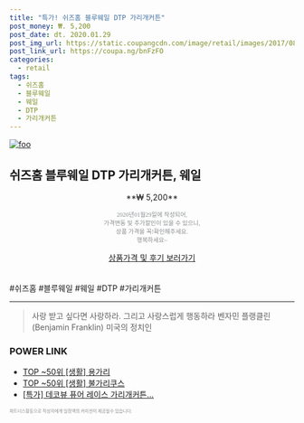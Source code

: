 ```yaml
--- 
title: "특가! 쉬즈홈 블루웨일 DTP 가리개커튼" 
post_money: ₩. 5,200 
post_date: dt. 2020.01.29 
post_img_url: https://static.coupangcdn.com/image/retail/images/2017/08/29/18/7/3b40a9e8-968a-4862-8c49-9fe6c4b16746.jpg 
post_link_url: https://coupa.ng/bnFzFO 
categories: 
  - retail 
tags: 
  - 쉬즈홈 
  - 블루웨일 
  - 웨일 
  - DTP 
  - 가리개커튼 
--- 
```

[![foo](https://static.coupangcdn.com/image/retail/images/2017/08/29/18/7/3b40a9e8-968a-4862-8c49-9fe6c4b16746.jpg)](https://coupa.ng/bnFzFO) 

## 쉬즈홈 블루웨일 DTP 가리개커튼, 웨일 
<p style="text-align: center;">**₩ 5,200**</p> 
<p style="text-align: center;"><span style="color: #898c8f; font-family: Georgia,Times,serif; font-size: 0.75em;">2020년01월29일에 작성되어, <br>가격변동 및 추가할인이 있을 수 있으니,<br> 상품 가격을 꼭!확인해주세요.<br>행복하세요~</span> 
</p>	 
<div markdown="0" style="text-align: center;"><a href="https://coupa.ng/bnFzFO" class="btn btn--success">상품가격 및 후기 보러가기</a></div> 
<br><br> 
  #쉬즈홈 #블루웨일 #웨일 #DTP #가리개커튼 
<hr> 

> 사랑 받고 싶다면 사랑하라. 그리고 사랑스럽게 행동하라 벤자민 플랭클린 (Benjamin Franklin) 미국의 정치인 


### POWER LINK

* <a href="https://blog.naver.com/fasyy4321/221777190422" target="_blank"> TOP ~50위 [생활] 용가리</a>
* <a href="https://blog.naver.com/fasyy4321/221778884529" target="_blank"> TOP ~50위 [생활] 불가리쿠스</a>
* <a href="https://blog.naver.com/an0733/221790391714" target="_blank">[특가] 데코뷰 퓨어 레이스 가리개커튼...</a>

<span style="color: #898c8f; font-family: Georgia,Times,serif; font-size: 0.55em;">파트너스활동으로 작성자에게 일정액의 커미션이 제공될수 있습니다.</span> 

